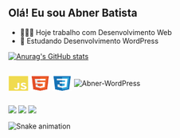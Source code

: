 ## Olá! Eu sou Abner Batista

- 🧑🏻‍💻 Hoje trabalho com Desenvolvimento Web
- 🌱 Estudando Desenvolvimento WordPress


[![Anurag's GitHub stats](https://github-readme-stats.vercel.app/api?username=AbnerFbBatista)](https://github.com/AbnerFbBatista)

<div style="display: inline_block"><br>
  <img align="center" alt="Abner-Js" height="30" width="40" src="https://raw.githubusercontent.com/devicons/devicon/master/icons/javascript/javascript-plain.svg">
  <img align="center" alt="Abner-HTML" height="30" width="40" src="https://raw.githubusercontent.com/devicons/devicon/master/icons/html5/html5-original.svg">
  <img align="center" alt="Abner-CSS" height="30" width="40" src="https://raw.githubusercontent.com/devicons/devicon/master/icons/css3/css3-original.svg">
  <img align="center" alt="Abner-WordPress" height="30" width="40" src="https://cdn.worldvectorlogo.com/logos/wordpress-blue.svg">
</div>

 ##

<div> 
  <a href="https://instagram.com/https_abnerfbatista" target="_blank"><img src="https://img.shields.io/badge/-Instagram-%23E4405F?style=for-the-badge&logo=instagram&logoColor=white" target="_blank"></a>
  <a href = "mailto:abnerfbb4@gmail.com"><img src="https://img.shields.io/badge/-Gmail-%23333?style=for-the-badge&logo=gmail&logoColor=white" target="_blank"></a>
  <a href="https://www.linkedin.com/in/abner-batista/" target="_blank"><img src="https://img.shields.io/badge/-LinkedIn-%230077B5?style=for-the-badge&logo=linkedin&logoColor=white" target="_blank"></a> 
  
  ![Snake animation](https://github.com/AbnerFbBatista)

